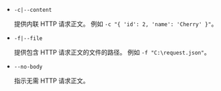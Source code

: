 * `-c|--content`

  提供内联 HTTP 请求正文。 例如 `-c "{ 'id': 2, 'name': 'Cherry' }"`。

* `-f|--file`

  提供包含 HTTP 请求正文的文件的路径。 例如 `-f "C:\request.json"`。

* `--no-body`

  指示无需 HTTP 请求正文。
